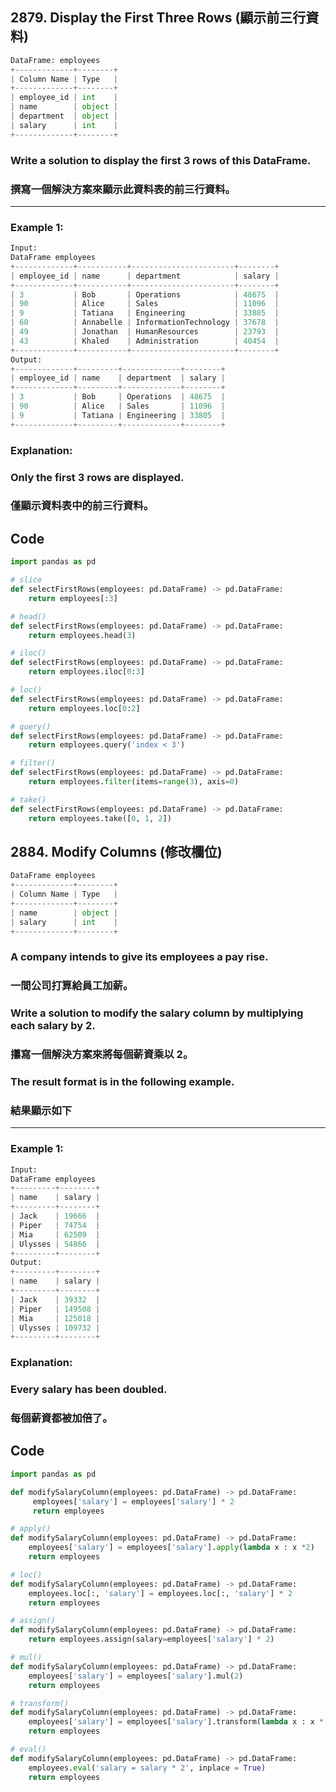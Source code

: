 ## 2879. Display the First Three Rows (顯示前三行資料)

```python
DataFrame: employees
+-------------+--------+
| Column Name | Type   |
+-------------+--------+
| employee_id | int    |
| name        | object |
| department  | object |
| salary      | int    |
+-------------+--------+
```

### Write a solution to display the first 3 rows of this DataFrame.

### 撰寫一個解決方案來顯示此資料表的前三行資料。

---

### Example 1:

```python
Input:
DataFrame employees
+-------------+-----------+-----------------------+--------+
| employee_id | name      | department            | salary |
+-------------+-----------+-----------------------+--------+
| 3           | Bob       | Operations            | 48675  |
| 90          | Alice     | Sales                 | 11096  |
| 9           | Tatiana   | Engineering           | 33805  |
| 60          | Annabelle | InformationTechnology | 37678  |
| 49          | Jonathan  | HumanResources        | 23793  |
| 43          | Khaled    | Administration        | 40454  |
+-------------+-----------+-----------------------+--------+
Output:
+-------------+---------+-------------+--------+
| employee_id | name    | department  | salary |
+-------------+---------+-------------+--------+
| 3           | Bob     | Operations  | 48675  |
| 90          | Alice   | Sales       | 11096  |
| 9           | Tatiana | Engineering | 33805  |
+-------------+---------+-------------+--------+
```

### Explanation:

### Only the first 3 rows are displayed.

### 僅顯示資料表中的前三行資料。

## Code

```python
import pandas as pd

# slice
def selectFirstRows(employees: pd.DataFrame) -> pd.DataFrame:
    return employees[:3]

# head()
def selectFirstRows(employees: pd.DataFrame) -> pd.DataFrame:
    return employees.head(3)

# iloc()
def selectFirstRows(employees: pd.DataFrame) -> pd.DataFrame:
    return employees.iloc[0:3]

# loc()
def selectFirstRows(employees: pd.DataFrame) -> pd.DataFrame:
    return employees.loc[0:2]

# query()
def selectFirstRows(employees: pd.DataFrame) -> pd.DataFrame:
    return employees.query('index < 3')

# filter()
def selectFirstRows(employees: pd.DataFrame) -> pd.DataFrame:
    return employees.filter(items=range(3), axis=0)

# take()
def selectFirstRows(employees: pd.DataFrame) -> pd.DataFrame:
    return employees.take([0, 1, 2])
```

## 2884. Modify Columns (修改欄位)

```python
DataFrame employees
+-------------+--------+
| Column Name | Type   |
+-------------+--------+
| name        | object |
| salary      | int    |
+-------------+--------+
```

### A company intends to give its employees a pay rise.

### 一間公司打算給員工加薪。

### Write a solution to modify the salary column by multiplying each salary by 2.

### 攥寫一個解決方案來將每個薪資乘以 2。

### The result format is in the following example.

### 結果顯示如下

---

### Example 1:

```python
Input:
DataFrame employees
+---------+--------+
| name    | salary |
+---------+--------+
| Jack    | 19666  |
| Piper   | 74754  |
| Mia     | 62509  |
| Ulysses | 54866  |
+---------+--------+
Output:
+---------+--------+
| name    | salary |
+---------+--------+
| Jack    | 39332  |
| Piper   | 149508 |
| Mia     | 125018 |
| Ulysses | 109732 |
+---------+--------+
```

### Explanation:

### Every salary has been doubled.

### 每個薪資都被加倍了。

## Code

```python
import pandas as pd

def modifySalaryColumn(employees: pd.DataFrame) -> pd.DataFrame:
     employees['salary'] = employees['salary'] * 2
     return employees

# apply()
def modifySalaryColumn(employees: pd.DataFrame) -> pd.DataFrame:
    employees['salary'] = employees['salary'].apply(lambda x : x *2)
    return employees

# loc()
def modifySalaryColumn(employees: pd.DataFrame) -> pd.DataFrame:
    employees.loc[:, 'salary'] = employees.loc[:, 'salary'] * 2
    return employees

# assign()
def modifySalaryColumn(employees: pd.DataFrame) -> pd.DataFrame:
    return employees.assign(salary=employees['salary'] * 2)

# mul()
def modifySalaryColumn(employees: pd.DataFrame) -> pd.DataFrame:
    employees['salary'] = employees['salary'].mul(2)
    return employees

# transform()
def modifySalaryColumn(employees: pd.DataFrame) -> pd.DataFrame:
    employees['salary'] = employees['salary'].transform(lambda x : x * 2)
    return employees

# eval()
def modifySalaryColumn(employees: pd.DataFrame) -> pd.DataFrame:
    employees.eval('salary = salary * 2', inplace = True)
    return employees
```
